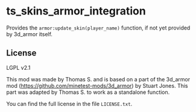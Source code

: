 # ts_skins_armor_integration

Provides the `armor:update_skin(player_name)` function, if not yet provided by 3d_armor itself.

## License

LGPL v2.1

This mod was made by Thomas S. and is based on a part of the 3d_armor mod (https://github.com/minetest-mods/3d_armor) by Stuart Jones.
This part was adapted by Thomas S. to work as a standalone function.

You can find the full license in the file `LICENSE.txt`.